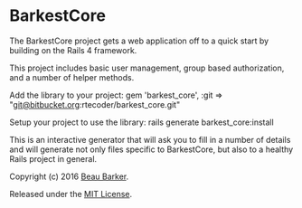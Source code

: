 # BarkestCore

The BarkestCore project gets a web application off to a quick start by building on the Rails 4 framework.

This project includes basic user management, group based authorization, and a number of helper methods.

Add the library to your project:
    gem 'barkest_core',     :git => "git@bitbucket.org:rtecoder/barkest_core.git"

Setup your project to use the library:
    rails generate barkest_core:install

This is an interactive generator that will ask you to fill in a number of details and will generate not only
files specific to BarkestCore, but also to a healthy Rails project in general.

Copyright (c) 2016 [Beau Barker](mailto:beau@barkerest.com).

Released under the [MIT License](https://opensource.org/licenses/MIT).
